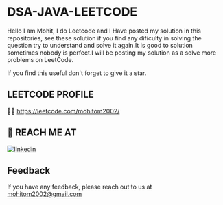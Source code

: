 
# DSA-JAVA-LEETCODE

Hello I am Mohit,
I do Leetcode and I Have posted my solution in this repositories, see these solution if you find any dificulty in solving the question try to understand 
and solve it again.It is good to solution sometimes nobody is perfect.I will be posting my solution as a solve more problems on LeetCode.

If you find this useful don't forget to give it a star.

## LEETCODE PROFILE
👩‍💻 https://leetcode.com/mohitom2002/


## 🔗 REACH ME AT

[![linkedin](https://img.shields.io/badge/linkedin-0A66C2?style=for-the-badge&logo=linkedin&logoColor=white)](https://www.linkedin.com/in/mohit-kumar-dubey-7b5060203//)


## Feedback

If you have any feedback, please reach out to us at mohitom2002@gmail.com

